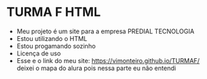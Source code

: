 # TURMA F HTML
- Meu projeto é um site para a empresa PREDIAL TECNOLOGIA
- Estou utilizando o HTML
- Estou progamando sozinho 
- Licença de uso
- Esse e o link do meu site: https://vimonteiro.github.io/TURMAF/    
deixei o mapa do alura pois nessa parte eu não entendi
